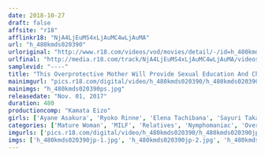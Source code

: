 ```yaml
---
date: 2018-10-27
draft: false
affsite: "r18"
afflinkr18: "NjA4LjEuMS4xLjAuMC4wLjAuMA"
url: "h_480kmds020390"
urloriginal: "http://www.r18.com/videos/vod/movies/detail/-/id=h_480kmds020390"
urlfinal: "http://media.r18.com/track/NjA4LjEuMS4xLjAuMC4wLjAuMA/videos/vod/movies/detail/-/id=h_480kmds020390"
samplevid: "----"
title: "This Overprotective Mother Will Provide Sexual Education And Cherry Popping Love Too! I'm The Only Woman That My Son Will Ever Experience 30 Ladies/8 Hours"
mainimgurl: "pics.r18.com/digital/video/h_480kmds020390/h_480kmds020390ps.jpg"
mainimgs: "h_480kmds020390ps.jpg"
releasedate: "Nov. 01, 2017"
duration: 480
productioncomp: "Kamata Eizo"
girls: ['Ayane Asakura', 'Ryoko Rinne', 'Elena Tachibana', 'Sayuri Takagi']
categories: ['Mature Woman', 'MILF', 'Relatives', 'Nymphomaniac', 'Over 4 Hours']
imgurls: ['pics.r18.com/digital/video/h_480kmds020390/h_480kmds020390jp-1.jpg', 'pics.r18.com/digital/video/h_480kmds020390/h_480kmds020390jp-2.jpg', 'pics.r18.com/digital/video/h_480kmds020390/h_480kmds020390jp-3.jpg', 'pics.r18.com/digital/video/h_480kmds020390/h_480kmds020390jp-4.jpg', 'pics.r18.com/digital/video/h_480kmds020390/h_480kmds020390jp-5.jpg', 'pics.r18.com/digital/video/h_480kmds020390/h_480kmds020390jp-6.jpg', 'pics.r18.com/digital/video/h_480kmds020390/h_480kmds020390jp-7.jpg', 'pics.r18.com/digital/video/h_480kmds020390/h_480kmds020390jp-8.jpg', 'pics.r18.com/digital/video/h_480kmds020390/h_480kmds020390jp-9.jpg', 'pics.r18.com/digital/video/h_480kmds020390/h_480kmds020390jp-10.jpg', 'pics.r18.com/digital/video/h_480kmds020390/h_480kmds020390jp-11.jpg', 'pics.r18.com/digital/video/h_480kmds020390/h_480kmds020390jp-12.jpg', 'pics.r18.com/digital/video/h_480kmds020390/h_480kmds020390jp-13.jpg', 'pics.r18.com/digital/video/h_480kmds020390/h_480kmds020390jp-14.jpg', 'pics.r18.com/digital/video/h_480kmds020390/h_480kmds020390jp-15.jpg', 'pics.r18.com/digital/video/h_480kmds020390/h_480kmds020390jp-16.jpg', 'pics.r18.com/digital/video/h_480kmds020390/h_480kmds020390jp-17.jpg', 'pics.r18.com/digital/video/h_480kmds020390/h_480kmds020390jp-18.jpg', 'pics.r18.com/digital/video/h_480kmds020390/h_480kmds020390jp-19.jpg', 'pics.r18.com/digital/video/h_480kmds020390/h_480kmds020390jp-20.jpg']
imgs: ['h_480kmds020390jp-1.jpg', 'h_480kmds020390jp-2.jpg', 'h_480kmds020390jp-3.jpg', 'h_480kmds020390jp-4.jpg', 'h_480kmds020390jp-5.jpg', 'h_480kmds020390jp-6.jpg', 'h_480kmds020390jp-7.jpg', 'h_480kmds020390jp-8.jpg', 'h_480kmds020390jp-9.jpg', 'h_480kmds020390jp-10.jpg', 'h_480kmds020390jp-11.jpg', 'h_480kmds020390jp-12.jpg', 'h_480kmds020390jp-13.jpg', 'h_480kmds020390jp-14.jpg', 'h_480kmds020390jp-15.jpg', 'h_480kmds020390jp-16.jpg', 'h_480kmds020390jp-17.jpg', 'h_480kmds020390jp-18.jpg', 'h_480kmds020390jp-19.jpg', 'h_480kmds020390jp-20.jpg']
---
```


